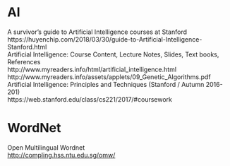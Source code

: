 # AI
<div>
A survivor’s guide to Artificial Intelligence courses at Stanford <br>
https://huyenchip.com/2018/03/30/guide-to-Artificial-Intelligence-Stanford.html <br>
Artificial   Intelligence: Course Content, Lecture Notes, Slides, Text books, References <br>
http://www.myreaders.info/html/artificial_intelligence.html <br>
http://www.myreaders.info/assets/applets/09_Genetic_Algorithms.pdf <br>
Artificial Intelligence: Principles and Techniques (Stanford / Autumn 2016-201) <br>
https://web.stanford.edu/class/cs221/2017/#coursework <br>

# WordNet
Open Multilingual Wordnet <br>
http://compling.hss.ntu.edu.sg/omw/ <br>
</div>
